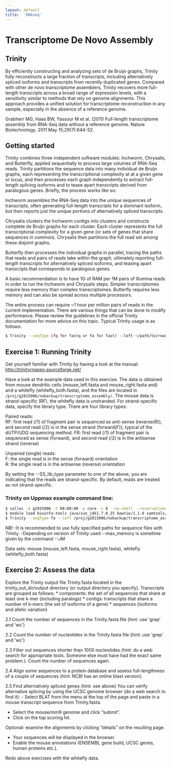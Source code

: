```yaml
---
layout: default
title:  'RNAseq'
---
```


# Transcriptome De Novo Assembly

## Trinity

By efficiently constructing and analyzing sets of de Bruijn graphs, Trinity fully reconstructs a large fraction of transcripts, including alternatively spliced isoforms and transcripts from recently duplicated genes.
Compared with other de novo transcriptome assemblers, Trinity recovers more full-length transcripts across a broad range of expression levels, with a sensitivity similar to methods that rely on genome alignments.
This approach provides a unified solution for transcriptome reconstruction in any sample, especially in the absence of a reference genome.

Grabherr MG, Haas BW, Yassour M et al. (2011) Full-length transcriptome assembly from RNA-Seq data without a reference genome.
Nature Biotechnology.
2011 May 15;29(7):644-52.

## Getting started

Trinity combines three independent software modules: Inchworm, Chrysalis, and Butterfly, applied sequentially to process large volumes of RNA-Seq reads.
Trinity partitions the sequence data into many individual de Bruijn graphs, each representing the transcriptional complexity at at a given gene or locus, and then processes each graph independently to extract full-length splicing isoforms and to tease apart transcripts derived from paralogous genes.
Briefly, the process works like so:

Inchworm assembles the RNA-Seq data into the unique sequences of transcripts, often generating full-length transcripts for a dominant isoform, but then reports just the unique portions of alternatively spliced transcripts.

Chrysalis clusters the Inchworm contigs into clusters and constructs complete de Bruijn graphs for each cluster.
Each cluster represents the full transcriptonal complexity for a given gene (or sets of genes that share sequences in common).
Chrysalis then partitions the full read set among these disjoint graphs.

Butterfly then processes the individual graphs in parallel, tracing the paths that reads and pairs of reads take within the graph, ultimately reporting full-length transcripts for alternatively spliced isoforms, and teasing apart transcripts that corresponds to paralogous genes.

A basic recommendation is to have 1G of RAM per 1M pairs of Illumina reads in order to run the Inchworm and Chrysalis steps.
Simpler transcriptomes require less memory than complex transcriptomes.
Butterfly requires less memory and can also be spread across multiple processors.

The entire process can require ~1 hour per million pairs of reads in the current implementation.
There are various things that can be done to modify performance.
Please review the guidelines in the official Trinity documentation for more advice on this topic.
Typical Trinity usage is as follows:

```bash
$ Trinity --seqType (fq for fastq or fa for fast) --left ~/path/to/reads_1.fq --right ~/path/to/reads_2.fq (or --single for single reads) --CPU 4 --output ~/path/to/output_dir
```

## Exercise 1: Running Trinity

Get yourself familiar with Trinity by having a look at the manual: http://trinityrnaseq.sourceforge.net/

Have a look at the example data used in this exercise.
The data is obtained from mouse dendritic cells (mouse_left.fasta and mouse_right.fasta and) and a whitefly (whitefly_both.fasta), and the files are located in `/proj/g2015006/nobackup/transcriptome_assembly/`.
The mouse data is strand-specific (RF), the whitefly data is unstranded.
For strand-specific data, specify the library type.
There are four library types:

Paired reads:  
RF: first read (/1) of fragment pair is sequenced as anti-sense (reverse(R)), and second read (/2) is in the sense strand (forward(F)); typical of the dUTP/UDG sequencing method.
FR: first read (/1) of fragment pair is sequenced as sense (forward), and second read (/2) is in the antisense strand (reverse)  

Unpaired (single) reads:  
F: the single read is in the sense (forward) orientation  
R: the single read is in the antisense (reverse) orientation

By setting the --SS_lib_type parameter to one of the above, you are indicating that the reads are strand-specific.
By default, reads are treated as not strand-specific.

### Trinity on Uppmax example command line:
```bash
$ salloc -A g2015006 -t 08:00:00 -p core -n 8 --no-shell --reservation=g2015006_22 &
$ module load bioinfo-tools java/sun_jdk1.7.0_25 bowtie/1.1.0 samtools/0.1.19 trinity/2014-07-17
$ Trinity --seqType fa --left /proj/g2015006/nobackup/transcriptome_assembly/mouse_left.fasta --right /proj/g2015006/nobackup/transcriptome_assembly/mouse_right.fasta --SS_lib_type RF --CPU 8 --max_memory 16G --output trinity_out/
```

NB! -It is recommended to use fully specified paths for sequence files with Trinity.
    -Depending on version of Trinity used --max_memory is sometime given by the command --JM

Data sets: mouse (mouse_left.fasta, mouse_right.fasta), whitefly (whitefly_both.fasta)

## Exercise 2: Assess the data

Explore the Trinity output file Trinity.fasta located in the trinity_out_dir/output directory (or output directory you specify).
Transcripts are grouped as follows: * components: the set of all sequences that share at least one k-mer (including paralogs) * contigs: transcripts that share a number of k-mers (the set of isoforms of a gene) * sequences (isoforms and allelic variation)

2.1 Count the number of sequences in the Trinity.fasta file (hint: use 'grep' and 'wc')

2.2 Count the number of nucleotides in the Trinity.fasta file (hint: use 'grep' and 'wc')

2.3 Filter out sequences shorter than 1000 nucleotides (hint: do a web search for appropriate tools.
Someone else must have had the exact same problem.).
Count the number of sequences again.

2.4 Align some sequences to a protein database and assess full-lengthness of a couple of sequences (hint: NCBI has an online blast version).

2.5 Find alternatively spliced genes (hint: see above) You can verify alternative splicing by using the UCSC genome browser (do a web search to find it): - Select BLAT from the menu at the top of the page and paste in a mouse transcript sequence from Trinity.fasta.
- Select the mouse/mm9 genome and click “submit”.
- Click on the top scoring hit.

Optional: examine the alignments by clicking “details” on the resulting page.
- Your sequences will be displayed in the browser.
- Enable the mouse annotations (ENSEMBL gene build, UCSC genes, human proteins etc.).

Redo above exercises with the whitefly data.

